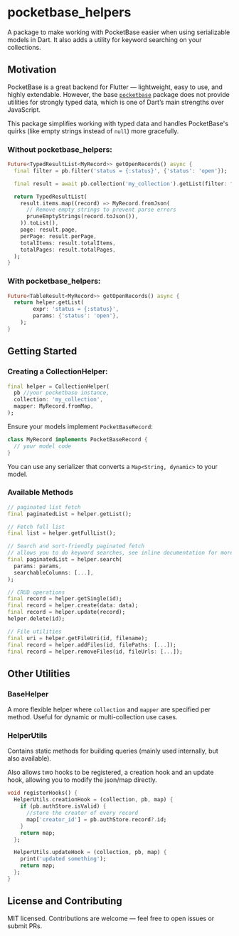 # pocketbase_helpers

A package to make working with PocketBase easier when using serializable models in Dart. It also adds a utility for keyword searching on your collections.

## Motivation

PocketBase is a great backend for Flutter — lightweight, easy to use, and highly extendable. However, the base [`pocketbase`](https://pub.dev/packages/pocketbase) package does not provide utilities for strongly typed data, which is one of Dart’s main strengths over JavaScript.

This package simplifies working with typed data and handles PocketBase's quirks (like empty strings instead of `null`) more gracefully.

### Without pocketbase_helpers:

```dart
Future<TypedResultList<MyRecord>> getOpenRecords() async {
  final filter = pb.filter('status = {:status}', {'status': 'open'});

  final result = await pb.collection('my_collection').getList(filter: filter);

  return TypedResultList(
    result.items.map((record) => MyRecord.fromJson(
      // Remove empty strings to prevent parse errors
      pruneEmptyStrings(record.toJson()),
    )).toList(),
    page: result.page,
    perPage: result.perPage,
    totalItems: result.totalItems,
    totalPages: result.totalPages,
  );
}
```

### With pocketbase_helpers:

```dart
Future<TableResult<MyRecord>> getOpenRecords() async {
  return helper.getList(
        expr: 'status = {:status}', 
        params: {'status': 'open'},
    );
}
```

## Getting Started

### Creating a CollectionHelper:

```dart
final helper = CollectionHelper(
  pb //your pocketbase instance,
  collection: 'my_collection',
  mapper: MyRecord.fromMap,
);
```

Ensure your models implement `PocketBaseRecord`:

```dart
class MyRecord implements PocketBaseRecord {
  // your model code
}
```

You can use any serializer that converts a `Map<String, dynamic>` to your model.

### Available Methods

```dart
// paginated list fetch
final paginatedList = helper.getList();

// Fetch full list
final list = helper.getFullList();

// Search and sort-friendly paginated fetch
// allows you to do keyword searches, see inline documentation for more information
final paginatedList = helper.search(
  params: params,
  searchableColumns: [...],
);

// CRUD operations
final record = helper.getSingle(id);
final record = helper.create(data: data);
final record = helper.update(record);
helper.delete(id);

// File utilities
final uri = helper.getFileUri(id, filename);
final record = helper.addFiles(id, filePaths: [...]);
final record = helper.removeFiles(id, fileUrls: [...]);
```

## Other Utilities

### BaseHelper

A more flexible helper where `collection` and `mapper` are specified per method. Useful for dynamic or multi-collection use cases.

### HelperUtils

Contains static methods for building queries (mainly used internally, but also available).

Also allows two hooks to be registered, a creation hook and an update hook, allowing you to modify the json/map directly.

```dart
void registerHooks() {
  HelperUtils.creationHook = (collection, pb, map) {
    if (pb.authStore.isValid) {
      //store the creator of every record
      map['creator_id'] = pb.authStore.record?.id;
    }
    return map;
  };

  HelperUtils.updateHook = (collection, pb, map) {
    print('updated something');
    return map;
  };
}
```

## License and Contributing

MIT licensed. Contributions are welcome — feel free to open issues or submit PRs.
